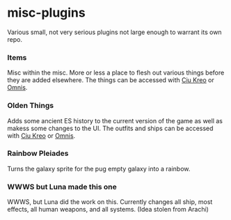 # misc-plugins
Various small, not very serious plugins not large enough to warrant its own repo.

### Items
Misc within the misc. More or less a place to flesh out various things before they are added elsewhere. The things can be accessed with [Ciu Kreo](https://github.com/RestingImmortal/Ciu-Kreo) or [Omnis](https://github.com/Darcman99/Omnis).


### Olden Things
Adds some ancient ES history to the current version of the game as well as makess some changes to the UI. The outfits and ships can be accessed with [Ciu Kreo](https://github.com/RestingImmortal/Ciu-Kreo) or [Omnis](https://github.com/Darcman99/Omnis).

### Rainbow Pleiades
Turns the galaxy sprite for the pug empty galaxy into a rainbow.

### WWWS but Luna made this one
WWWS, but Luna did the work on this. Currently changes all ship, most effects, all human weapons, and all systems.
(Idea stolen from Arachi)
